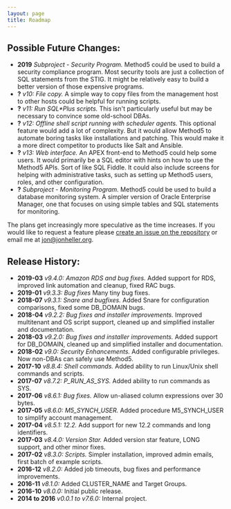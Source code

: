```yaml
---
layout: page
title: Roadmap
---
```


Possible Future Changes:
------------------------

* **2019** _Subproject - Security Program._ Method5 could be used to build a security compliance program.  Most security tools are just a collection of SQL statements from the STIG.  It might be relatively easy to build a better version of those expensive programs.
* **?** _v10: File copy._  A simple way to copy files from the management host to other hosts could be helpful for running scripts.
* **?** _v11: Run SQL\*Plus scripts._  This isn't particularly useful but may be necessary to convince some old-school DBAs.
* **?** _v12: Offline shell script running with scheduler agents._  This optional feature would add a lot of complexity.  But it would allow Method5 to automate boring tasks like installations and patching.  This would make it a more direct competitor to products like Salt and Ansible.
* **?** _v13: Web interface._  An APEX front-end to Method5 could help some users.  It would primarily be a SQL editor with  hints on how to use the Method5 APIs.  Sort of like SQL Fiddle.  It could also include screens for helping with administrative tasks, such as setting up Method5 users, roles, and other configuration.
* **?** _Subproject - Monitoring Program._ Method5 could be used to build a database monitoring system.  A simpler version of Oracle Enterprise Manager, one that focuses on using simple tables and SQL statements for monitoring.

The plans get increasingly more speculative as the time increases.  If you would like to request a feature please [create an issue on the repository](https://github.com/method5/method5/issues) or email me at jon@jonheller.org.


Release History:
----------------

* **2019-03** _v9.4.0: Amazon RDS and bug fixes._ Added support for RDS, improved link automation and cleanup, fixed RAC bugs.
* **2019-01** _v9.3.3: Bug fixes_ Many tiny bug fixes.
* **2018-07** _v9.3.1: Snare and bugfixes._ Added Snare for configuration comparisons, fixed some DB_DOMAIN bugs.
* **2018-04** _v9.2.2: Bug fixes and installer improvements._ Improved multitenant and OS script support, cleaned up and simplified installer and documentation.
* **2018-03** _v9.2.0: Bug fixes and installer improvements._ Added support for DB_DOMAIN, cleaned up and simplified installer and documentation.
* **2018-02** _v9.0: Security Enhancements._  Added configurable privileges.  Now non-DBAs can safely use Method5.
* **2017-10** _v8.8.4: Shell commands._  Added ability to run Linux/Unix shell commands and scripts.
* **2017-07** _v8.7.2: P_RUN_AS_SYS._  Added ability to run commands as SYS.
* **2017-06** _v8.6.1: Bug fixes._  Allow un-aliased column expressions over 30 bytes.
* **2017-05** _v8.6.0: M5_SYNCH_USER._  Added procedure M5_SYNCH_USER to simplify account management.
* **2017-04** _v8.5.1: 12.2._  Add support for new 12.2 commands and long identifiers.
* **2017-03** _v8.4.0: Version Star._  Added version star feature, LONG support, and other minor fixes.
* **2017-02** *v8.3.0: Scripts.* Simpler installation, improved admin emails, first batch of example scripts.
* **2016-12** *v8.2.0:* Added job timeouts, bug fixes and performance improvements.
* **2016-11** *v8.1.0:* Added CLUSTER_NAME and Target Groups.
* **2016-10** *v8.0.0:* Initial public release.
* **2014 to 2016** *v0.0.1 to v7.6.0:* Internal project.
